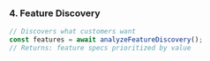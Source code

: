 ### 4. Feature Discovery

```javascript
// Discovers what customers want
const features = await analyzeFeatureDiscovery();
// Returns: feature specs prioritized by value
```
